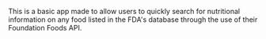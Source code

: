 This is a basic app made to allow users to quickly search for nutritional information on any food listed in the FDA's database through the use of their Foundation Foods API.